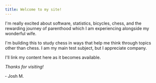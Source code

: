```yaml
---
title: Welcome to my site!
---
```

I'm really excited about software, statistics, bicycles, chess, and the rewarding journey of parenthood which I am experiencing alongside my wonderful wife.  

I'm building this to study chess in ways that help me think through topics other than chess. I am my main test subject, but I appreciate company.  

I'll link my content here as it becomes available.  

*Thanks for visiting!*  


   ‐ Josh M.  

